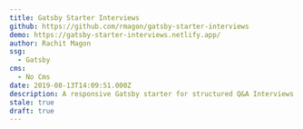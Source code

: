 ```yaml
---
title: Gatsby Starter Interviews
github: https://github.com/rmagon/gatsby-starter-interviews
demo: https://gatsby-starter-interviews.netlify.app/
author: Rachit Magon
ssg:
  - Gatsby
cms:
  - No Cms
date: 2019-08-13T14:09:51.000Z
description: A responsive Gatsby starter for structured Q&A Interviews
stale: true
draft: true
---
```

